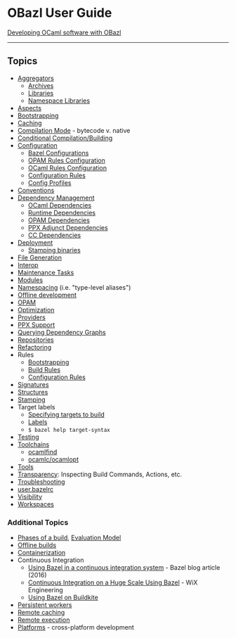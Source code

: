 OBazl User Guide
================

[Developing OCaml software with OBazl](development.md)

------------------------------------------------------------------------

Topics
------

-   [Aggregators](aggregators.md)
    -   [Archives](aggregators.md#archives)
    -   [Libraries](aggregators.md#libraries)
    -   [Namespace Libraries](aggregators.md#nslibraries)
-   [Aspects](aspects.md)
-   [Bootstrapping](bootstrap.md)
-   [Caching](caching.md)
-   [Compilation Mode]() - bytecode v. native
-   [Conditional Compilation/Building](conditional.md)
-   [Configuration](configuration.md)
    -   [Bazel Configurations](configuration.md#bazel)
    -   [OPAM Rules Configuration](configuration.md#opamconfig)
    -   [OCaml Rules Configuration](configuration.md#ocamlconfig)
    -   [Configuration Rules](configrules.md)
    -   [Config Profiles](configprofiles.md)
-   [Conventions](conventions.md)
-   [Dependency Management](depmgmt.md)
    -   [OCaml Dependencies](dependencies_ocaml.md)
    -   [Runtime Dependencies]()
    -   [OPAM Dependencies](opam.md#dependencies)
    -   [PPX Adjunct Dependencies]()
    -   [CC Dependencies](dependencies_cc.md)
-   [Deployment](deployment.md)
    -   [Stamping binaries](stamping.md)
-   [File Generation](filegen.md)
-   [Interop](interop.md)
-   [Maintenance Tasks](maintenance.md)
-   [Modules](build_rules.md#modules)
-   [Namespacing](namespacing.md) (i.e. "type-level aliases")
-   [Offline development](offline.md)
-   [OPAM]()
-   [Optimization](optimization.md)
-   [Providers](providers.md)
-   [PPX Support](ppx.md)
-   [Querying Dependency Graphs](querying.md)
-   [Repositories](workspaces.md)
-   [Refactoring](refactoring.md)
-   Rules
    -   [Bootstrapping](bootstrap.md#rules)
    -   [Build Rules](build_rules.md)
    -   [Configuration Rules](configrules.md)
-   [Signatures](build_rules.md#signatures)
-   [Structures](build_rules.md#structures)
-   [Stamping](stamping.md)
-   Target labels
    -   [Specifying targets to
        build](https://docs.bazel.build/versions/master/guide.html#specifying-targets-to-build)
    -   [Labels](https://docs.bazel.build/versions/master/build-ref.html#labels)
    -   `$ bazel help target-syntax`
-   [Testing](testing.md)
-   [Toolchains](toolchains.md)
    -   [ocamlfind](toochains.md#ocamlfind)
    -   [ocamlc/ocamlopt](toochains.md#ocamlc)
-   [Tools](tools.md)
-   [Transparency](transparency.md): Inspecting Build Commands, Actions,
    etc.
-   [Troubleshooting](troubleshooting.md)
-   [user.bazelrc](user_bazelrc.md)
-   [Visibility]()
-   [Workspaces](workspaces.md)

### Additional Topics

-   [Phases of a
    build](https://docs.bazel.build/versions/master/guide.html#phases-of-a-build),
    [Evaluation
    Model](https://docs.bazel.build/versions/master/skylark/concepts.html#evaluation-model)
-   [Offline
    builds](https://docs.bazel.build/versions/master/external.html#offline-builds)
-   [Containerization](https://github.com/bazelbuild/rules_docker)
-   Continuous Integration
    -   [Using Bazel in a continuous integration
        system](https://blog.bazel.build/2016/01/27/continuous-integration.html) -
        Bazel blog article (2016)
    -   [Continuous Integration on a Huge Scale Using
        Bazel](https://www.wix.engineering/post/continuous-integration-on-a-mammoth-scale-using-bazel) -
        WiX Engineering
    -   [Using Bazel on
        Buildkite](https://buildkite.com/docs/tutorials/bazel)
-   [Persistent
    workers](https://docs.bazel.build/versions/master/persistent-workers.html)
-   [Remote
    caching](https://docs.bazel.build/versions/master/remote-caching.html)
-   [Remote
    execution](https://docs.bazel.build/versions/master/remote-execution.html)
-   [Platforms](https://docs.bazel.build/versions/master/platforms.html) -
    cross-platform development
